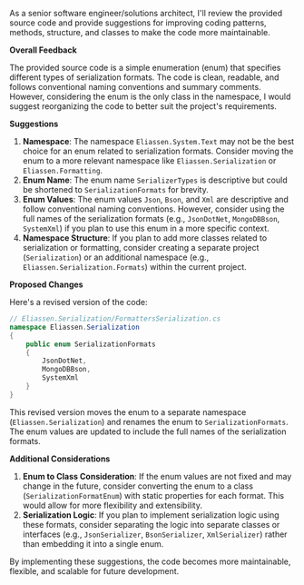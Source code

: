 As a senior software engineer/solutions architect, I'll review the provided source code and provide suggestions for improving coding patterns, methods, structure, and classes to make the code more maintainable.

**Overall Feedback**

The provided source code is a simple enumeration (enum) that specifies different types of serialization formats. The code is clean, readable, and follows conventional naming conventions and summary comments. However, considering the enum is the only class in the namespace, I would suggest reorganizing the code to better suit the project's requirements.

**Suggestions**

1. **Namespace**: The namespace `Eliassen.System.Text` may not be the best choice for an enum related to serialization formats. Consider moving the enum to a more relevant namespace like `Eliassen.Serialization` or `Eliassen.Formatting`.
2. **Enum Name**: The enum name `SerializerTypes` is descriptive but could be shortened to `SerializationFormats` for brevity.
3. **Enum Values**: The enum values `Json`, `Bson`, and `Xml` are descriptive and follow conventional naming conventions. However, consider using the full names of the serialization formats (e.g., `JsonDotNet`, `MongoDBBson`, `SystemXml`) if you plan to use this enum in a more specific context.
4. **Namespace Structure**: If you plan to add more classes related to serialization or formatting, consider creating a separate project (`Serialization`) or an additional namespace (e.g., `Eliassen.Serialization.Formats`) within the current project.

**Proposed Changes**

Here's a revised version of the code:
```csharp
// Eliassen.Serialization/FormattersSerialization.cs
namespace Eliassen.Serialization
{
    public enum SerializationFormats
    {
        JsonDotNet,
        MongoDBBson,
        SystemXml
    }
}
```
This revised version moves the enum to a separate namespace (`Eliassen.Serialization`) and renames the enum to `SerializationFormats`. The enum values are updated to include the full names of the serialization formats.

**Additional Considerations**

1. **Enum to Class Consideration**: If the enum values are not fixed and may change in the future, consider converting the enum to a class (`SerializationFormatEnum`) with static properties for each format. This would allow for more flexibility and extensibility.
2. **Serialization Logic**: If you plan to implement serialization logic using these formats, consider separating the logic into separate classes or interfaces (e.g., `JsonSerializer`, `BsonSerializer`, `XmlSerializer`) rather than embedding it into a single enum.

By implementing these suggestions, the code becomes more maintainable, flexible, and scalable for future development.